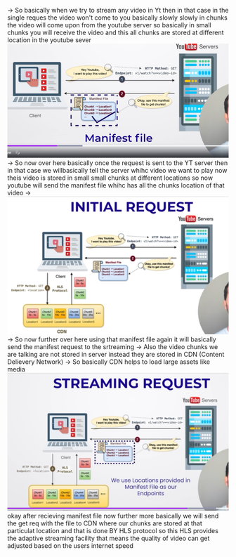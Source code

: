 -> So basically when we try to stream any video in Yt then in that case in the single reques the video won't come to you basically slowly slowly in chunks the video will come upon from the youtube server so basically in small chunks you will receive the video and this all chunks are stored at different location in the youtube sever
![alt text](image-1.png)
-> So now over here basically once the request is sent to the YT server then in that case we willbasically tell the server whihc video we want to play now theis video is stored in small small chunks at different locations so now youtube will send the manifest file whihc has all the chunks location of that video
-> ![alt text](image-2.png)
-> So now further over here using that manifest file again it will basically send the manifest request to the srtreaming 
-> Also the video chunks we are talking are not stored in server instead they are stored in CDN (Content Delievery Network)
-> So basically CDN helps to load large assets like media 
![alt text](image-3.png)
okay after recieving manifest file now further more basically we will send the get req with the file  to CDN where our chunks are stored at that particulat location and that is done BY HLS protocol so this HLS provides the adaptive streaming facility that means the quality of video can get adjusted based on the users internet speed 